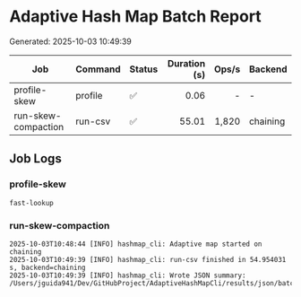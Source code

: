 # Adaptive Hash Map Batch Report

Generated: 2025-10-03 10:49:39

| Job | Command | Status | Duration (s) | Ops/s | Backend |
|---|---|---|---:|---:|---|
| profile-skew | profile | ✅ | 0.06 | - | - |
| run-skew-compaction | run-csv | ✅ | 55.01 | 1,820 | chaining |

## Job Logs
### profile-skew

```text
fast-lookup
```

### run-skew-compaction

```text
2025-10-03T10:48:44 [INFO] hashmap_cli: Adaptive map started on chaining
2025-10-03T10:49:39 [INFO] hashmap_cli: run-csv finished in 54.954031 s, backend=chaining
2025-10-03T10:49:39 [INFO] hashmap_cli: Wrote JSON summary: /Users/jguida941/Dev/GitHubProject/AdaptiveHashMapCli/results/json/batch_compaction.json
```
